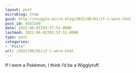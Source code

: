 ```yaml
---
layout: post
microblog: true
guid: http://snuggle.micro.blog/2022/06/01/if-i-were.html
post_id: 4547249
date: 2022-06-01T02:57:51-0000
lastmod: 2022-06-01T02:57:51-0000
type: post
categories:
- "Posts"
url: /2022/06/01/if-i-were.html
---
```

<p>If I were a Pokémon, I think I’d be a Wigglytuff.</p>
